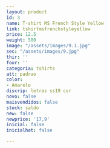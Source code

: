 ```yaml
---
layout: product
id: 3
name: T-shirt MS French Style Yellow
link: tshirtmsfrenchstyleyellow
price: 12.5
weight: 500
image: "/assets/images/9.1.jpg"
sec: "/assets/images/9.jpg"
thir: ''
four: ''
categoria: tshirts
att: padrao
color:
- Amarelo
discrip: letras ss19 cor
novo: false
maisvendidos: false
stock: saldo
new: false
newprice: '17,9'
inicial: false
inicialhat: false

---
```

